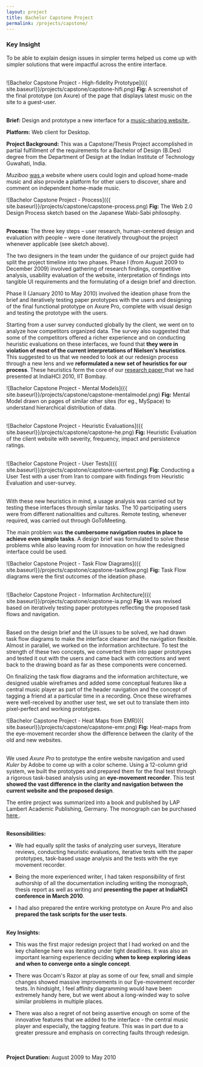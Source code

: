 ```yaml
---
layout: project
title: Bachelor Capstone Project
permalink: /projects/capstone/
---
```


<div class = "key-insight">
<h3 class = "key-insight">Key Insight</h3>
To be able to explain design issues in simpler terms helped us come up with simpler solutions that were impactful across the entire interface.
</div>
<br />

![Bachelor Capstone Project - High-fidelity Prototype]({{ site.baseurl}}/projects/capstone/capstone-hifi.png)
<span class = "figure-description">
**Fig:** A screenshot of the final prototype (on Axure) of the page that displays latest music on the site to a guest-user.
</span><br /><br />

**Brief:** Design and prototype a new interface for a <a href="http://muziboo.com/" class="underlined-link" target= "blank">
music-sharing website
<span class="fa fa-external-link no-underline"></span></a>.

**Platform:** Web client for Desktop.

**Project Background:** This was a Capstone/Thesis Project accomplished in partial fulfillment of the requirements for a Bachelor of Design (B.Des) degree from the Department of Design at the Indian Institute of Technology Guwahati, India.

*Muziboo* <a href="http://www.nextbigwhat.com/muziboo-shuts-puts-blame-music-industry-dmca-297/" class="underlined-link" target= "blank">
was
<span class="fa fa-external-link no-underline"></span></a> a website where users could login and upload home-made music and also provide a platform for other users to discover, share and comment on independent home-made music.

![Bachelor Capstone Project - Process]({{ site.baseurl}}/projects/capstone/capstone-process.png)
<span class = "figure-description">
**Fig:**  The Web 2.0 Design Process sketch based on the Japanese Wabi-Sabi philosophy.
</span><br /><br />

**Process:** The three key steps – user research, human-centered design and evaluation with people – were done iteratively throughout the project whenever applicable (see sketch above).

The two designers in the team under the guidance of our project guide had split the project timeline into two phases. Phase I (from August 2009 to December 2009) involved gathering of research findings, competitive analysis, usability evaluation of the website, interpretation of findings into tangible UI requirements and the formulating of a design brief and direction.

Phase II (January 2010 to May 2010) involved the ideation phase from the brief and iteratively testing paper prototypes with the users and designing of the final functional prototype on Axure Pro, complete with visual design and testing the prototype with the users.

Starting from a user survey conducted globally by the client, we went on to analyze how competitors organized data. The survey also suggested that some of the competitors offered a richer experience and on conducting heuristic evaluations on these interfaces, we found that **they were in violation of most of the current interpretations of Nielsen's heuristics**. This suggested to us that we needed to look at our redesign process through a new lens and we **reformulated a new set of heuristics for our process**. These heuristics form the core of our
<a href="https://www.academia.edu/8381037/From_Web_1.0_to_Web_2.0_and_beyond_Reviewing_usability_heuristic_criteria_taking_music_sites_as_case_studies" class="underlined-link" target= "blank">
research paper
<span class="fa fa-external-link no-underline"></span></a>
that we had presented at IndiaHCI 2010, IIT Bombay.

![Bachelor Capstone Project - Mental Models]({{ site.baseurl}}/projects/capstone/capstone-mentalmodel.png)
<span class = "figure-description">
**Fig:**  Mental Model drawn on pages of similar other sites (for eg., MySpace) to understand hierarchical distribution of data.
</span><br /><br />

![Bachelor Capstone Project - Heuristic Evaluations]({{ site.baseurl}}/projects/capstone/capstone-he.png)
<span class = "figure-description">
**Fig:**  Heuristic Evaluation of the client website with severity, frequency, impact and persistence ratings.
</span><br /><br />

![Bachelor Capstone Project - User Tests]({{ site.baseurl}}/projects/capstone/capstone-usertest.png)
<span class = "figure-description">
**Fig:**  Conducting a User Test with a user from Iran to compare with findings from Heuristic Evaluation and user-survey.
</span><br /><br />

With these new heuristics in mind, a usage analysis was carried out by testing these interfaces through similar tasks. The 10 participating users were from different nationalities and cultures. Remote testing, whenever required, was carried out through GoToMeeting.

The main problem was **the cumbersome navigation routes in place to achieve even simple tasks**. A design brief was formulated to solve these problems while also leaving room for innovation on how the redesigned interface could be used.

![Bachelor Capstone Project - Task Flow Diagrams]({{ site.baseurl}}/projects/capstone/capstone-taskflow.png)
<span class = "figure-description">
**Fig:**  Task Flow diagrams were the first outcomes of the ideation phase.
</span><br /><br />

![Bachelor Capstone Project - Information Architecture]({{ site.baseurl}}/projects/capstone/capstone-ia.png)
<span class = "figure-description">
**Fig:**  IA was revised based on iteratively testing paper prototypes reflecting the proposed task flows and navigation.
</span><br /><br />

Based on the design brief and the UI issues to be solved, we had drawn task flow diagrams to make the interface cleaner and the navigation flexible. Almost in parallel, we worked on the information architecture. To test the strength of these two concepts, we converted them into paper prototypes and tested it out with the users and came back with corrections and went back to the drawing board as far as these components were concerned.

On finalizing the task flow diagrams and the information architecture, we designed usable wireframes and added some conceptual features like a central music player as part of the header navigation and the concept of tagging a friend at a particular time in a recording. Once these wireframes were well-received by another user test, we set out to translate them into pixel-perfect and working prototypes.

![Bachelor Capstone Project - Heat Maps from EMR]({{ site.baseurl}}/projects/capstone/capstone-emr.png)
<span class = "figure-description">
**Fig:**  Heat-maps from the eye-movement recorder show the difference between the clarity of the old and new websites.
</span><br /><br />

We used *Axure Pro* to prototype the entire website navigation and used *Kuler* by Adobe to come up with a color scheme. Using a 12-column grid system, we built the prototypes and prepared them for the final test through a rigorous task-based analysis using an **eye-movement recorder**. This test **showed the vast difference in the clarity and navigation between the current website and the proposed design**.

The entire project was summarized into a book and published by LAP Lambert Academic Publishing, Germany. The monograph can be purchased
<a href="http://www.perm.ly/redesign-of-a-music-interface" class="underlined-link" target= "blank">
here
<span class="fa fa-external-link no-underline"></span></a>.
<br /><br />

**Resonsibilities:**

* We had equally split the tasks of analyzing user surveys, literature reviews, conducting heuristic evaluations, iterative tests with the paper prototypes, task-based usage analysis and the tests with the eye movement recorder.

* Being the more experienced writer, I had taken responsibility of first authorship of all the documentation including writing the monograph, thesis report as well as writing and **presenting the paper at IndiaHCI conference in March 2010**.

* I had also prepared the entire working prototype on Axure Pro and also **prepared the task scripts for the user tests**.
<br /><br />

**Key Insights:**

* This was the first major redesign project that I had worked on and the key challenge here was iterating under tight deadlines. It was also an important learning experience deciding **when to keep exploring ideas and when to converge onto a single concept**.

* There was Occam's Razor at play as some of our few, small and simple changes showed massive improvements in our Eye-movement recorder tests. In hindsight, I feel affinity diagramming would have been extremely handy here, but we went about a long-winded way to solve similar problems in multiple places.

* There was also a regret of not being assertive enough on some of the innovative features that we added to the interface - the central music player and especially, the tagging feature. This was in part due to a greater pressure and emphasis on correcting faults through redesign.

<br /><br />
**Project Duration:** August 2009 to May 2010
<br /><br />
<br /><br />
